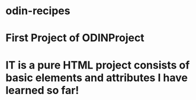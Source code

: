 # odin-recipes
# First Project of ODINProject
# IT is a pure HTML project consists of basic elements and attributes I have learned so far! 